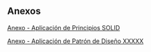 ## Anexos
[Anexo - Aplicación de Principios SOLID]()

[Anexo - Aplicación de Patrón de Diseño XXXXX](https://github.com/Rosariomillapi/proyectoGIMNASIO/blob/main/Patr%C3%B3nDeDise%C3%B1o.md)
